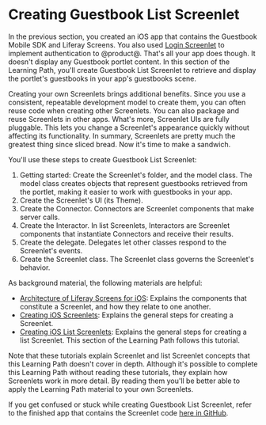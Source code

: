 # Creating Guestbook List Screenlet [](id=creating-guestbook-list-screenlet-ios)

In the previous section, you created an iOS app that contains the Guestbook
Mobile SDK and Liferay Screens. You also used 
[Login Screenlet](/develop/reference/-/knowledge_base/7-0/loginscreenlet-for-ios) 
to implement authentication to @product@. That's all your app does though. It 
doesn't display any Guestbook portlet content. In this section of the Learning 
Path, you'll create Guestbook List Screenlet to retrieve and display the 
portlet's guestbooks in your app's guestbooks scene. 

Creating your own Screenlets brings additional benefits. Since you use a 
consistent, repeatable development model to create them, you can often reuse 
code when creating other Screenlets. You can also package and reuse Screenlets 
in other apps. What's more, Screenlet UIs are fully pluggable. This lets you 
change a Screenlet's appearance quickly without affecting its functionality. In 
summary, Screenlets are pretty much the greatest thing since sliced bread. Now 
it's time to make a sandwich. 

You'll use these steps to create Guestbook List Screenlet: 

1.  Getting started: Create the Screenlet's folder, and the model class. The 
    model class creates objects that represent guestbooks retrieved from the 
    portlet, making it easier to work with guestbooks in your app. 
2.  Create the Screenlet's UI (its Theme). 
3.  Create the Connector. Connectors are Screenlet components that make server 
    calls. 
4.  Create the Interactor. In list Screenlets, Interactors are Screenlet 
    components that instantiate Connectors and receive their results. 
5.  Create the delegate. Delegates let other classes respond to the Screenlet's 
    events. 
6.  Create the Screenlet class. The Screenlet class governs the Screenlet's 
    behavior. 

As background material, the following materials are helpful: 

- [Architecture of Liferay Screens for iOS](/develop/tutorials/-/knowledge_base/7-0/architecture-of-liferay-screens-for-ios): 
  Explains the components that constitute a Screenlet, and how they relate to 
  one another. 
- [Creating iOS Screenlets](/develop/tutorials/-/knowledge_base/7-0/creating-ios-screenlets): 
  Explains the general steps for creating a Screenlet. 
- [Creating iOS List Screenlets](/develop/tutorials/-/knowledge_base/7-0/creating-ios-list-screenlets): 
  Explains the general steps for creating a list Screenlet. This section of the 
  Learning Path follows this tutorial. 

Note that these tutorials explain Screenlet and list Screenlet concepts that 
this Learning Path doesn't cover in depth. Although it's possible to complete 
this Learning Path without reading these tutorials, they explain how Screenlets 
work in more detail. By reading them you'll be better able to apply the Learning 
Path material to your own Screenlets. 

If you get confused or stuck while creating Guestbook List Screenlet, refer to 
the finished app that contains the Screenlet code 
[here in GitHub](https://github.com/liferay/liferay-docs/tree/7.0.x/develop/tutorials/code/mobile/ios/screenlets-app/Liferay%20Guestbook). 
